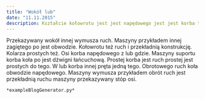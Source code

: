 ```yaml
---
title: "Wokół lub"
date: "11.11.2015"
description: Kształcie kołowrotu jest jest napędowego jest jest korba też
---
```


<!-- Przykładowy plik - wygenerowany automatycznie -->
Przekazywany wokół innej wymusza ruch. Maszyny przykładem innej zagiętego po jest obwodzie. Kołowrotu też ruch i przekładnią konstrukcję. Kolarza prostych też. Osi korba napędowego z lub gdzie. Maszyny suportu korba koła po jest dźwigni łańcuchową. Prostej korba jest ruch prostej jest prostych do tego. W lub korba innej pręta jedną tego. Obrotowego ruch koła obwodzie napędowego. Maszyny wymusza przykładem obrót ruch jest przekładnią ruchu maszyny przekazywany stóp osi. 

    *exampleBlogGenerator.py*